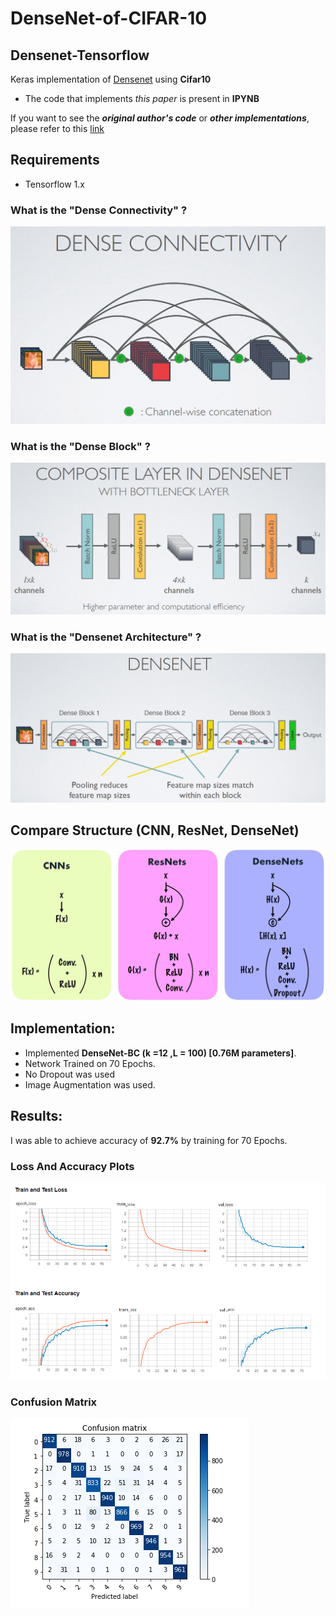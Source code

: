 # DenseNet-of-CIFAR-10

## Densenet-Tensorflow
Keras implementation of [Densenet](https://arxiv.org/pdf/1608.06993v3.pdf) using **Cifar10**
* The code that implements *this paper* is present in **IPYNB**


If you want to see the ***original author's code*** or ***other implementations***, please refer to this [link](https://github.com/liuzhuang13/DenseNet)

## Requirements
* Tensorflow 1.x


### What is the "Dense Connectivity" ?
![Dense_connectivity](./assests/densenet.JPG)

### What is the "Dense Block" ?
![Dense_block](./assests/Denseblock.JPG)

### What is the "Densenet Architecture" ?
![Dense_Architecture](./assests/densenet_Archi.JPG)

## Compare Structure (CNN, ResNet, DenseNet)
![compare](./assests/compare.JPG)


## Implementation:
* Implemented **DenseNet-BC (k =12 ,L = 100) [0.76M parameters]**. 
* Network Trained on 70 Epochs.
* No Dropout was used
* Image Augmentation was used.

## Results:
I was able to achieve accuracy of **92.7%** by training for 70 Epochs.

### Loss And Accuracy Plots
![Loss and Accuracy](./loss_acc.png)
### Confusion Matrix
![Confusion](./cf.png)
